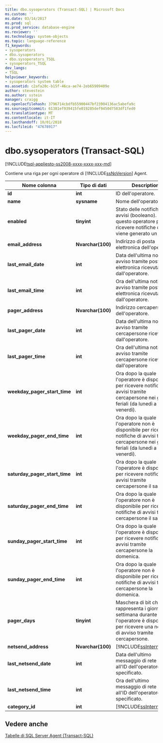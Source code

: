```yaml
---
title: dbo.sysoperators (Transact-SQL) | Microsoft Docs
ms.custom: ''
ms.date: 03/14/2017
ms.prod: sql
ms.prod_service: database-engine
ms.reviewer: ''
ms.technology: system-objects
ms.topic: language-reference
f1_keywords:
- sysoperators
- dbo.sysoperators
- dbo.sysoperators_TSQL
- sysoperators_TSQL
dev_langs:
- TSQL
helpviewer_keywords:
- sysoperators system table
ms.assetid: c2afa20c-b15f-46ca-ae74-2eb65909409e
author: stevestein
ms.author: sstein
manager: craigg
ms.openlocfilehash: 3796714cbdfb55900447bf23904136ac5abefa9c
ms.sourcegitcommit: 61381ef939415fe019285def9450d7583df1fed0
ms.translationtype: MT
ms.contentlocale: it-IT
ms.lasthandoff: 10/01/2018
ms.locfileid: "47678917"
---
```

# <a name="dbosysoperators-transact-sql"></a>dbo.sysoperators (Transact-SQL)
[!INCLUDE[tsql-appliesto-ss2008-xxxx-xxxx-xxx-md](../../includes/tsql-appliesto-ss2008-xxxx-xxxx-xxx-md.md)]

  Contiene una riga per ogni operatore di [!INCLUDE[ssNoVersion](../../includes/ssnoversion-md.md)] Agent.  
  
|Nome colonna|Tipo di dati|Description|  
|-----------------|---------------|-----------------|  
|**id**|**int**|ID dell'operatore.|  
|**name**|**sysname**|Nome dell'operatore.|  
|**enabled**|**tinyint**|Stato delle notifiche di avvisi (booleano). Se **1**, questo operatore può ricevere notifiche quando viene generato un avviso.|  
|**email_address**|**Nvarchar(100)**|Indirizzo di posta elettronica dell'operatore.|  
|**last_email_date**|**int**|Data dell'ultima notifica di avviso tramite posta elettronica ricevuta dall'operatore.|  
|**last_email_time**|**int**|Ora dell'ultima notifica di avviso tramite posta elettronica ricevuta dall'operatore.|  
|**pager_address**|**Nvarchar(100)**|Indirizzo cercapersone dell'operatore.|  
|**last_pager_date**|**int**|Data dell'ultima notifica di avviso tramite cercapersone ricevuta dall'operatore.|  
|**last_pager_time**|**int**|Ora dell'ultima notifica di avviso tramite cercapersone ricevuta dall'operatore|  
|**weekday_pager_start_time**|**int**|Ora dopo la quale l'operatore è disponibile per ricevere notifiche di avvisi tramite cercapersone nei giorni feriali (da lunedì a venerdì).|  
|**weekday_pager_end_time**|**int**|Ora dopo la quale l'operatore non è disponibile per ricevere notifiche di avvisi tramite cercapersone nei giorni feriali (da lunedì a venerdì).|  
|**saturday_pager_start_time**|**int**|Ora dopo la quale l'operatore è disponibile per ricevere notifiche di avvisi tramite cercapersone il sabato.|  
|**saturday_pager_end_time**|**int**|Ora dopo la quale l'operatore non è disponibile per ricevere notifiche di avvisi tramite cercapersone il sabato.|  
|**sunday_pager_start_time**|**int**|Ora dopo la quale l'operatore è disponibile per ricevere notifiche di avvisi tramite cercapersone la domenica.|  
|**sunday_pager_end_time**|**int**|Ora dopo la quale l'operatore non è disponibile per ricevere notifiche di avvisi tramite cercapersone la domenica.|  
|**pager_days**|**tinyint**|Maschera di bit che rappresenta i giorni della settimana durante i quali l'operatore è disponibile per ricevere una notifica di avviso tramite cercapersone.|  
|**netsend_address**|**Nvarchar(100)**|[!INCLUDE[ssInternalOnly](../../includes/ssinternalonly-md.md)]|  
|**last_netsend_date**|**int**|Data dell'ultimo messaggio di rete inviato all'ID dell'operatore specificato.|  
|**last_netsend_time**|**int**|Ora dell'ultimo messaggio di rete inviato all'ID dell'operatore specificato.|  
|**category_id**|**int**|[!INCLUDE[ssInternalOnly](../../includes/ssinternalonly-md.md)]|  
  
## <a name="see-also"></a>Vedere anche  
 [Tabelle di SQL Server Agent &#40;Transact-SQL&#41;](../../relational-databases/system-tables/sql-server-agent-tables-transact-sql.md)  
  
  
